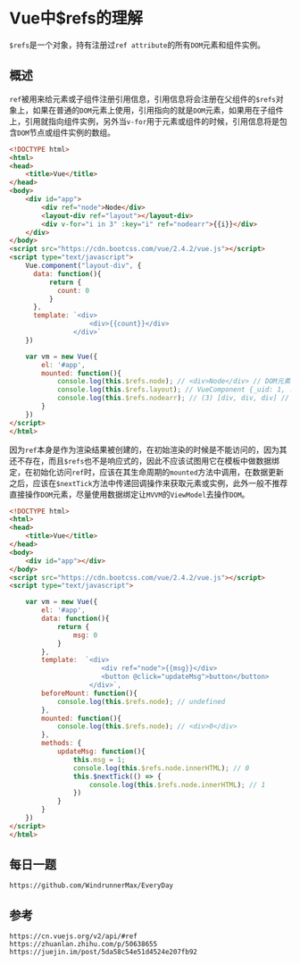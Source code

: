 # Vue中$refs的理解
`$refs`是一个对象，持有注册过`ref attribute`的所有`DOM`元素和组件实例。

## 概述
`ref`被用来给元素或子组件注册引用信息，引用信息将会注册在父组件的`$refs`对象上，如果在普通的`DOM`元素上使用，引用指向的就是`DOM`元素，如果用在子组件上，引用就指向组件实例，另外当`v-for`用于元素或组件的时候，引用信息将是包含`DOM`节点或组件实例的数组。

```html
<!DOCTYPE html>
<html>
<head>
    <title>Vue</title>
</head>
<body>
    <div id="app">
        <div ref="node">Node</div>
        <layout-div ref="layout"></layout-div>
        <div v-for="i in 3" :key="i" ref="nodearr">{{i}}</div>
    </div>
</body>
<script src="https://cdn.bootcss.com/vue/2.4.2/vue.js"></script>
<script type="text/javascript">
    Vue.component("layout-div", {
      data: function(){
          return {
            count: 0
          }
      },
      template: `<div>
                    <div>{{count}}</div>
                </div>`
    })

    var vm = new Vue({
        el: '#app',
        mounted: function(){
            console.log(this.$refs.node); // <div>Node</div> // DOM元素
            console.log(this.$refs.layout); // VueComponent {_uid: 1, ...} // 组件实例
            console.log(this.$refs.nodearr); // (3) [div, div, div] // DOM元素数组
        }
    })
</script>
</html>
```

因为`ref`本身是作为渲染结果被创建的，在初始渲染的时候是不能访问的，因为其还不存在，而且`$refs`也不是响应式的，因此不应该试图用它在模板中做数据绑定，在初始化访问`ref`时，应该在其生命周期的`mounted`方法中调用，在数据更新之后，应该在`$nextTick`方法中传递回调操作来获取元素或实例，此外一般不推荐直接操作`DOM`元素，尽量使用数据绑定让`MVVM`的`ViewModel`去操作`DOM`。


```html
<!DOCTYPE html>
<html>
<head>
    <title>Vue</title>
</head>
<body>
    <div id="app"></div>
</body>
<script src="https://cdn.bootcss.com/vue/2.4.2/vue.js"></script>
<script type="text/javascript">

    var vm = new Vue({
        el: '#app',
        data: function(){
            return {
                msg: 0
            }
        },
        template:  `<div>
                       <div ref="node">{{msg}}</div>
                       <button @click="updateMsg">button</button>
                    </div>`,
        beforeMount: function(){
            console.log(this.$refs.node); // undefined
        },
        mounted: function(){
            console.log(this.$refs.node); // <div>0</div>
        },
        methods: {
            updateMsg: function(){
                this.msg = 1;
                console.log(this.$refs.node.innerHTML); // 0
                this.$nextTick(() => {
                    console.log(this.$refs.node.innerHTML); // 1
                })
            }
        }
    })
</script>
</html>
```



## 每日一题

```
https://github.com/WindrunnerMax/EveryDay
```

## 参考

```
https://cn.vuejs.org/v2/api/#ref
https://zhuanlan.zhihu.com/p/50638655
https://juejin.im/post/5da58c54e51d4524e207fb92
```
